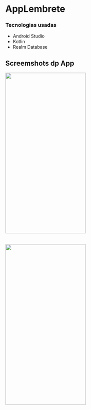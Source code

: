 # AppLembrete


### Tecnologias usadas
* Android Studio
* Kotlin
* Realm Database


## Screemshots dp App

<div>
  <img src = "https://user-images.githubusercontent.com/92251761/152659797-ca478e63-45e2-4923-8ebb-721041de3bfe.jpeg" width="250" height="500" >
</div>
<br><br>
<div>
  <img src = "https://user-images.githubusercontent.com/92251761/152659797-ca478e63-45e2-4923-8ebb-721041de3bfe.jpeg" width="250" height="500" >
</div>

